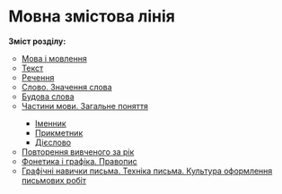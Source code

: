 # Мовна змістова лінія

<p><b>Зміст розділу:</b></p>
<ul type="circle">
<li><a href="http://ukrmon14.ed-era.com/3/mova_i_movlennya.html">Мова і мовлення</a></li>
<li><a href="http://ukrmon14.ed-era.com/3/tekst.html">Текст</a></li>
<li><a href="http://ukrmon14.ed-era.com/3/rechennya.html">Речення</a></li>
<li><a href="http://ukrmon14.ed-era.com/3/slovo_znachennya_slova.html">Слово. Значення слова</a></li>
<li><a href="http://ukrmon14.ed-era.com/3/budova_slova.html">Будова слова</a></li>
<li><a href="http://ukrmon14.ed-era.com/3/chastini_movi_zagalne_ponyattya.html">Частини мови. Загальне поняття</a></li>
<ul type="square">
<li><a href="http://ukrmon14.ed-era.com/3/imennik.html">Іменник</a></li>
<li><a href="http://ukrmon14.ed-era.com/3/prikmetnik.html">Прикметник</a></li>
<li><a href="http://ukrmon14.ed-era.com/3/diyeslovo.html">Дієслово</a></li>
</ul>
<li><a href="http://ukrmon14.ed-era.com/3/povtorennya_vivchenogo_za_rik.html">Повторення вивченого за рік</a></li>
<li><a href="http://ukrmon14.ed-era.com/3/fonetika_i_grafika_pravopis.html">Фонетика і графіка. Правопис</a></li>
<li><a href="http://ukrmon14.ed-era.com/3/grafichni_navichki_pisma_tekhnika_pisma_kultura_oformlennya_pismovikh_robit.html">Графічні навички письма. Техніка письма. Культура оформлення письмових робіт</a></li>
</ul>